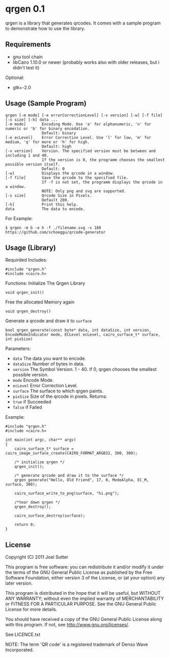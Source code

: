 qrgen 0.1
=========

qrgen is a library that generates qrcodes.
It comes with a sample program to demonstrate how to use the library.

Requirements
------------
- gnu tool chain
- libCairo 1.10.0 or newer (probably works also with older releases, but i didn't test it)

Optional:

- gtk+-2.0

Usage (Sample Program)
----------------------

	qrgen [-m mode] [-e errorCorrectionLevel] [-v version] [-w] [-f file] [-s size] [-h] data ...
	[-m mode]		Encoding Mode. Use 'a' for alphanumeric, 'n' for numeric or 'b' for binary encodation.
					Default: binary
	[-e ecLevel]	Error Correction Level. Use 'l' for low, 'm' for medium, 'q' for more or 'h' for high.
					Default: high
	[-v version]	Version. The specified version must be between and including 1 and 40.
					If the version is 0, the programm chooses the smallest possible version itself.
					Default: 0
	[-w]			Displays the qrcode in a window.
	[-f file]		Save the qrcode to the specified file.
					If -f is not set, the programm displays the qrcode in a window.
					NOTE: Only png and svg are supported.
	[-s size]		Qrcode Size in Pixels.
					Default 200.
	[-h]			Print this help.
	data			The data to encode.
	
For Example:

	$ qrgen -m b -e h -f ./filename.svg -s 180 https://github.com/schoeggu/qrcode-generator
	
	
Usage (Library)
---------------

Requirded Includes:

	#include "qrgen.h"
	#include <cairo.h>


Functions:
Initialize The Qrgen Library

	void qrgen_init()
Free the allocated Memory again

	void qrgen_destroy()
	
Generate a qrcode and draw it to `surface`

	bool qrgen_generate(const byte* data, int dataSize, int version, EncodeModeIndicator mode, ECLevel ecLevel, cairo_surface_t* surface, int pixSize)
Parameters:
- `data`      The data you want to encode.
- `dataSize`  Number of bytes in data.
- `version`   The Symbol Version. 1 - 40. If 0, qrgen chooses the smallest possible version.
- `mode`      Encode Mode.
- `ecLevel`   Error Correction Level.
- `surface`   The surface to which qrgen paints.
- `pixSize`   Size of the qrcode in pixels.
Returns:
- `true`      if Succeeded
- `false`     if Failed

Example:

	#include "qrgen.h"
	#include <cairo.h>
	
	int main(int argc, char** argv)
	{
		cairo_surface_t* surface = cairo_image_surface_create(CAIRO_FORMAT_ARGB32, 300, 300);
		
		/* initialize qrgen */
		qrgen_init();
		
		/* generate qrcode and draw it to the surface */
		qrgen_generate("Hello, Old Friend", 17, 0, ModeAlpha, EC_M, surface, 300);
	
		cairo_surface_write_to_png(surface, "hi.png");
	
		/*tear down qrgen */
		qrgen_destroy();
		
		cairo_surface_destroy(surface);
		
		return 0;
	}
	

License
-------

Copyright (C) 2011 Joel Sutter

This program is free software: you can redistribute it and/or modify
it under the terms of the GNU General Public License as published by
the Free Software Foundation, either version 3 of the License, or
(at your option) any later version.

This program is distributed in the hope that it will be useful,
but WITHOUT ANY WARRANTY; without even the implied warranty of
MERCHANTABILITY or FITNESS FOR A PARTICULAR PURPOSE.  See the
GNU General Public License for more details.

You should have received a copy of the GNU General Public License
along with this program.  If not, see <http://www.gnu.org/licenses/>.

See LICENCE.txt

NOTE: The term 'QR code' is a registered trademark of Denso Wave Incorporated.
